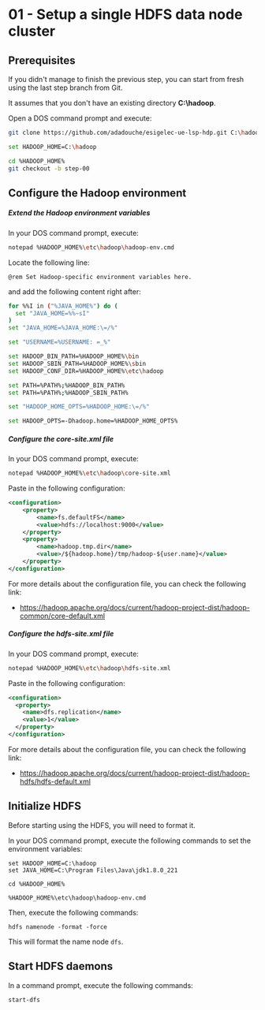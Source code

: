 # 01 - Setup a single HDFS data node cluster

## Prerequisites

If you didn't manage to finish the previous step, you can start from fresh using the last step branch from Git.

It assumes that you don't have an existing directory **C:\hadoop**.

Open a DOS command prompt and execute:

```sh
git clone https://github.com/adadouche/esigelec-ue-lsp-hdp.git C:\hadoop

set HADOOP_HOME=C:\hadoop

cd %HADOOP_HOME%
git checkout -b step-00
```

## Configure the Hadoop environment

##### Extend the Hadoop environment variables

In your DOS command prompt, execute:

```sh
notepad %HADOOP_HOME%\etc\hadoop\hadoop-env.cmd
```

Locate the following line:

```
@rem Set Hadoop-specific environment variables here.
```

and add the following content right after:

```sh
for %%I in ("%JAVA_HOME%") do (
  set "JAVA_HOME=%%~sI"
)
set "JAVA_HOME=%JAVA_HOME:\=/%"

set "USERNAME=%USERNAME: =_%"

set HADOOP_BIN_PATH=%HADOOP_HOME%\bin
set HADOOP_SBIN_PATH=%HADOOP_HOME%\sbin
set HADOOP_CONF_DIR=%HADOOP_HOME%\etc\hadoop

set PATH=%PATH%;%HADOOP_BIN_PATH%
set PATH=%PATH%;%HADOOP_SBIN_PATH%

set "HADOOP_HOME_OPTS=%HADOOP_HOME:\=/%"

set HADOOP_OPTS=-Dhadoop.home=%HADOOP_HOME_OPTS%
```

##### Configure the core-site.xml file

In your DOS command prompt, execute:

```sh
notepad %HADOOP_HOME%\etc\hadoop\core-site.xml
```

Paste in the following configuration:

```xml
<configuration>
    <property>
        <name>fs.defaultFS</name>
        <value>hdfs://localhost:9000</value>
    </property>
    <property>
        <name>hadoop.tmp.dir</name>
        <value>/${hadoop.home}/tmp/hadoop-${user.name}</value>
    </property>
</configuration>
```

For more details about the configuration file, you can check the following link:

 - https://hadoop.apache.org/docs/current/hadoop-project-dist/hadoop-common/core-default.xml

##### Configure the hdfs-site.xml file

In your DOS command prompt, execute:

```sh
notepad %HADOOP_HOME%\etc\hadoop\hdfs-site.xml
```

Paste in the following configuration:

```xml
<configuration>
  <property>
    <name>dfs.replication</name>
    <value>1</value>
  </property>
</configuration>
```

For more details about the configuration file, you can check the following link:

- https://hadoop.apache.org/docs/current/hadoop-project-dist/hadoop-hdfs/hdfs-default.xml

## Initialize HDFS

Before starting using the HDFS, you will need to format it.

In your DOS command prompt, execute the following commands to set the environment variables:

```
set HADOOP_HOME=C:\hadoop
set JAVA_HOME=C:\Program Files\Java\jdk1.8.0_221

cd %HADOOP_HOME%

%HADOOP_HOME%\etc\hadoop\hadoop-env.cmd
```

Then, execute the following commands:

```
hdfs namenode -format -force
```

This will format the name node `dfs`.

## Start HDFS daemons

In a command prompt, execute the following commands:

```
start-dfs
```
